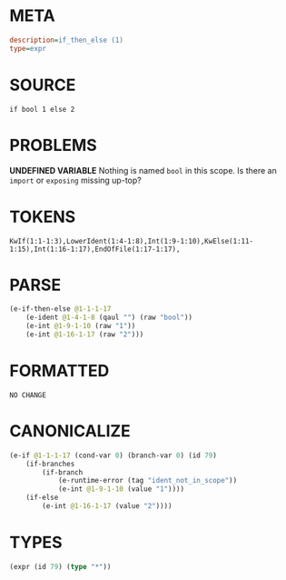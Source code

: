 # META
~~~ini
description=if_then_else (1)
type=expr
~~~
# SOURCE
~~~roc
if bool 1 else 2
~~~
# PROBLEMS
**UNDEFINED VARIABLE**
Nothing is named `bool` in this scope.
Is there an `import` or `exposing` missing up-top?

# TOKENS
~~~zig
KwIf(1:1-1:3),LowerIdent(1:4-1:8),Int(1:9-1:10),KwElse(1:11-1:15),Int(1:16-1:17),EndOfFile(1:17-1:17),
~~~
# PARSE
~~~clojure
(e-if-then-else @1-1-1-17
	(e-ident @1-4-1-8 (qaul "") (raw "bool"))
	(e-int @1-9-1-10 (raw "1"))
	(e-int @1-16-1-17 (raw "2")))
~~~
# FORMATTED
~~~roc
NO CHANGE
~~~
# CANONICALIZE
~~~clojure
(e-if @1-1-1-17 (cond-var 0) (branch-var 0) (id 79)
	(if-branches
		(if-branch
			(e-runtime-error (tag "ident_not_in_scope"))
			(e-int @1-9-1-10 (value "1"))))
	(if-else
		(e-int @1-16-1-17 (value "2"))))
~~~
# TYPES
~~~clojure
(expr (id 79) (type "*"))
~~~
